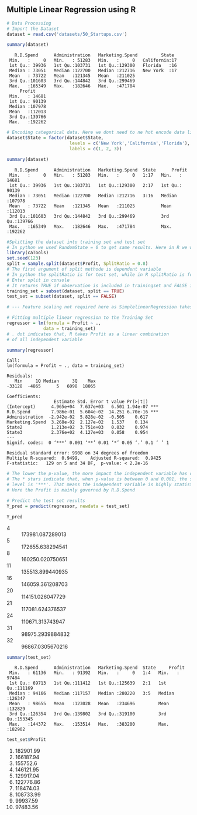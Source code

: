 
## Multiple Linear Regression using R


```R
# Data Processing
# Import the Dataset
dataset = read.csv('datasets/50_Startups.csv')
```


```R
summary(dataset)
```


       R.D.Spend      Administration   Marketing.Spend         State   
     Min.   :     0   Min.   : 51283   Min.   :     0   California:17  
     1st Qu.: 39936   1st Qu.:103731   1st Qu.:129300   Florida   :16  
     Median : 73051   Median :122700   Median :212716   New York  :17  
     Mean   : 73722   Mean   :121345   Mean   :211025                  
     3rd Qu.:101603   3rd Qu.:144842   3rd Qu.:299469                  
     Max.   :165349   Max.   :182646   Max.   :471784                  
         Profit      
     Min.   : 14681  
     1st Qu.: 90139  
     Median :107978  
     Mean   :112013  
     3rd Qu.:139766  
     Max.   :192262  



```R
# Encoding categorical data. Here we dont need to ne hot encode data like in Python, because R has Factors
dataset$State = factor(dataset$State,
                        levels = c('New York','California','Florida'),
                        labels = c(1, 2, 3))
```


```R
summary(dataset)
```


       R.D.Spend      Administration   Marketing.Spend  State      Profit      
     Min.   :     0   Min.   : 51283   Min.   :     0   1:17   Min.   : 14681  
     1st Qu.: 39936   1st Qu.:103731   1st Qu.:129300   2:17   1st Qu.: 90139  
     Median : 73051   Median :122700   Median :212716   3:16   Median :107978  
     Mean   : 73722   Mean   :121345   Mean   :211025          Mean   :112013  
     3rd Qu.:101603   3rd Qu.:144842   3rd Qu.:299469          3rd Qu.:139766  
     Max.   :165349   Max.   :182646   Max.   :471784          Max.   :192262  



```R
#Splitting the dataset into training set and test set
# In python we used RandomState = 0 to get same results. Here in R we will use seed
library(caTools)
set.seed(123)
split = sample.split(dataset$Profit, SplitRatio = 0.8)
# The first argument of split methode is dependent variable
# In python the splitRatio is for test set, while in R splitRatio is for Trainset
# Enter split in console
# It returns TRUE if observation is included in trainingset and FALSE if observation goes to Testset
training_set = subset(dataset, split == TRUE)
test_set = subset(dataset, split == FALSE)
```


```R
# --- Feature scaling not required here as SimplelinearRegression takes care of this
```


```R
# Fitting multiple linear regression to the Training Set
regressor = lm(formula = Profit ~ .,
              data = training_set)
# . dot indicates that, R takes Profit as a linear combination 
# of all independent variable
```


```R
summary(regressor)
```


    
    Call:
    lm(formula = Profit ~ ., data = training_set)
    
    Residuals:
       Min     1Q Median     3Q    Max 
    -33128  -4865      5   6098  18065 
    
    Coefficients:
                      Estimate Std. Error t value Pr(>|t|)    
    (Intercept)      4.965e+04  7.637e+03   6.501 1.94e-07 ***
    R.D.Spend        7.986e-01  5.604e-02  14.251 6.70e-16 ***
    Administration  -2.942e-02  5.828e-02  -0.505    0.617    
    Marketing.Spend  3.268e-02  2.127e-02   1.537    0.134    
    State2           1.213e+02  3.751e+03   0.032    0.974    
    State3           2.376e+02  4.127e+03   0.058    0.954    
    ---
    Signif. codes:  0 ‘***’ 0.001 ‘**’ 0.01 ‘*’ 0.05 ‘.’ 0.1 ‘ ’ 1
    
    Residual standard error: 9908 on 34 degrees of freedom
    Multiple R-squared:  0.9499,	Adjusted R-squared:  0.9425 
    F-statistic:   129 on 5 and 34 DF,  p-value: < 2.2e-16




```R
# The lower the p-value, the more impact the independent variable has on dependent variable.
# The * stars indicate that, when p-value is between 0 and 0.001, the significance
# level is '***'. That means the independent variable is highly statistically significant.
# Here the Profit is mainly governed by R.D.Spend
```


```R
# Predict the test set results
Y_pred = predict(regressor, newdata = test_set)
```


```R
Y_pred
```


<dl class=dl-horizontal>
	<dt>4</dt>
		<dd>173981.087289013</dd>
	<dt>5</dt>
		<dd>172655.638294541</dd>
	<dt>8</dt>
		<dd>160250.020750651</dd>
	<dt>11</dt>
		<dd>135513.899440935</dd>
	<dt>16</dt>
		<dd>146059.361208703</dd>
	<dt>20</dt>
		<dd>114151.026047729</dd>
	<dt>21</dt>
		<dd>117081.624376537</dd>
	<dt>24</dt>
		<dd>110671.313743947</dd>
	<dt>31</dt>
		<dd>98975.2939884832</dd>
	<dt>32</dt>
		<dd>96867.0305670216</dd>
</dl>




```R
summary(test_set)
```


       R.D.Spend      Administration   Marketing.Spend  State     Profit      
     Min.   : 61136   Min.   : 91392   Min.   :     0   1:4   Min.   : 97484  
     1st Qu.: 69713   1st Qu.:111412   1st Qu.:125639   2:1   1st Qu.:111169  
     Median : 94166   Median :117157   Median :280220   3:5   Median :126347  
     Mean   : 98655   Mean   :123028   Mean   :234696         Mean   :132829  
     3rd Qu.:126354   3rd Qu.:139802   3rd Qu.:319100         3rd Qu.:153345  
     Max.   :144372   Max.   :153514   Max.   :383200         Max.   :182902  



```R
test_set$Profit
```


<ol class=list-inline>
	<li>182901.99</li>
	<li>166187.94</li>
	<li>155752.6</li>
	<li>146121.95</li>
	<li>129917.04</li>
	<li>122776.86</li>
	<li>118474.03</li>
	<li>108733.99</li>
	<li>99937.59</li>
	<li>97483.56</li>
</ol>




```R

```


```R

```
